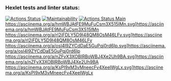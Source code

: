 ### Hexlet tests and linter status:
[![Actions Status](https://github.com/Briankaiserx/java-project-lvl1/workflows/hexlet-check/badge.svg)](https://github.com/Briankaiserx/java-project-lvl1/actions)
[![Maintainability](https://api.codeclimate.com/v1/badges/a99a88d28ad37a79dbf6/maintainability)](https://codeclimate.com/github/codeclimate/codeclimate/maintainability)
[![Actions Status Main](https://github.com/oper-V/java-project-lvl1/actions/workflows/main.yml/badge.svg)](https://github.com/oper-V/java-project-lvl1/actions/workflows/main.yml/badge.svg)
https://asciinema.org/a/hmWBJAtFE9MuFuCsm3X515IMn.svg]https://asciinema.org/a/hmWBJAtFE9MuFuCsm3X515IMn
https://asciinema.org/a/rl2iFDLY5D9I48QM8OsM46LFv.svg]https://asciinema.org/a/rl2iFDLY5D9I48QM8OsM46LFv
https://asciinema.org/a/osl4I9ZYCdDaE5GuPqj0rd6Ip.svg]https://asciinema.org/a/osl4I9ZYCdDaE5GuPqj0rd6Ip
https://asciinema.org/a/nZFvX3XOBIRBoWBJ4Xe2Uh9BA.svg]https://asciinema.org/a/nZFvX3XOBIRBoWBJ4Xe2Uh9BA
https://asciinema.org/a/KsPI9xM3vMneecFv4XeeIWgLx.svg]https://asciinema.org/a/KsPI9xM3vMneecFv4XeeIWgLx
